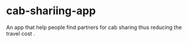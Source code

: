 # cab-shariing-app
An app that help people find partners for cab sharing thus reducing the travel cost .
